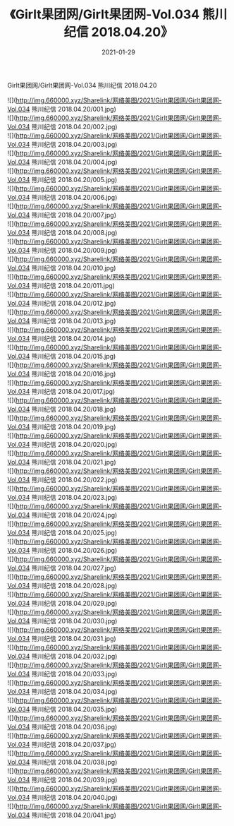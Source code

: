 ﻿---
layout: post
title:  《Girlt果团网/Girlt果团网-Vol.034 熊川纪信 2018.04.20》
date:   2021-01-29
img: http://img.660000.xyz/Sharelink/网络美图/2021/Girlt果团网/Girlt果团网-Vol.034 熊川纪信 2018.04.20/000.jpg
categories: [美女, 清纯, 唯美]
---

Girlt果团网/Girlt果团网-Vol.034 熊川纪信 2018.04.20

 ![](http://img.660000.xyz/Sharelink/网络美图/2021/Girlt果团网/Girlt果团网-Vol.034 熊川纪信 2018.04.20/001.jpg) <br>![](http://img.660000.xyz/Sharelink/网络美图/2021/Girlt果团网/Girlt果团网-Vol.034 熊川纪信 2018.04.20/002.jpg) <br>![](http://img.660000.xyz/Sharelink/网络美图/2021/Girlt果团网/Girlt果团网-Vol.034 熊川纪信 2018.04.20/003.jpg) <br>![](http://img.660000.xyz/Sharelink/网络美图/2021/Girlt果团网/Girlt果团网-Vol.034 熊川纪信 2018.04.20/004.jpg) <br>![](http://img.660000.xyz/Sharelink/网络美图/2021/Girlt果团网/Girlt果团网-Vol.034 熊川纪信 2018.04.20/005.jpg) <br>![](http://img.660000.xyz/Sharelink/网络美图/2021/Girlt果团网/Girlt果团网-Vol.034 熊川纪信 2018.04.20/006.jpg) <br>![](http://img.660000.xyz/Sharelink/网络美图/2021/Girlt果团网/Girlt果团网-Vol.034 熊川纪信 2018.04.20/007.jpg) <br>![](http://img.660000.xyz/Sharelink/网络美图/2021/Girlt果团网/Girlt果团网-Vol.034 熊川纪信 2018.04.20/008.jpg) <br>![](http://img.660000.xyz/Sharelink/网络美图/2021/Girlt果团网/Girlt果团网-Vol.034 熊川纪信 2018.04.20/009.jpg) <br>![](http://img.660000.xyz/Sharelink/网络美图/2021/Girlt果团网/Girlt果团网-Vol.034 熊川纪信 2018.04.20/010.jpg) <br>![](http://img.660000.xyz/Sharelink/网络美图/2021/Girlt果团网/Girlt果团网-Vol.034 熊川纪信 2018.04.20/011.jpg) <br>![](http://img.660000.xyz/Sharelink/网络美图/2021/Girlt果团网/Girlt果团网-Vol.034 熊川纪信 2018.04.20/012.jpg) <br>![](http://img.660000.xyz/Sharelink/网络美图/2021/Girlt果团网/Girlt果团网-Vol.034 熊川纪信 2018.04.20/013.jpg) <br>![](http://img.660000.xyz/Sharelink/网络美图/2021/Girlt果团网/Girlt果团网-Vol.034 熊川纪信 2018.04.20/014.jpg) <br>![](http://img.660000.xyz/Sharelink/网络美图/2021/Girlt果团网/Girlt果团网-Vol.034 熊川纪信 2018.04.20/015.jpg) <br>![](http://img.660000.xyz/Sharelink/网络美图/2021/Girlt果团网/Girlt果团网-Vol.034 熊川纪信 2018.04.20/016.jpg) <br>![](http://img.660000.xyz/Sharelink/网络美图/2021/Girlt果团网/Girlt果团网-Vol.034 熊川纪信 2018.04.20/017.jpg) <br>![](http://img.660000.xyz/Sharelink/网络美图/2021/Girlt果团网/Girlt果团网-Vol.034 熊川纪信 2018.04.20/018.jpg) <br>![](http://img.660000.xyz/Sharelink/网络美图/2021/Girlt果团网/Girlt果团网-Vol.034 熊川纪信 2018.04.20/019.jpg) <br>![](http://img.660000.xyz/Sharelink/网络美图/2021/Girlt果团网/Girlt果团网-Vol.034 熊川纪信 2018.04.20/020.jpg) <br>![](http://img.660000.xyz/Sharelink/网络美图/2021/Girlt果团网/Girlt果团网-Vol.034 熊川纪信 2018.04.20/021.jpg) <br>![](http://img.660000.xyz/Sharelink/网络美图/2021/Girlt果团网/Girlt果团网-Vol.034 熊川纪信 2018.04.20/022.jpg) <br>![](http://img.660000.xyz/Sharelink/网络美图/2021/Girlt果团网/Girlt果团网-Vol.034 熊川纪信 2018.04.20/023.jpg) <br>![](http://img.660000.xyz/Sharelink/网络美图/2021/Girlt果团网/Girlt果团网-Vol.034 熊川纪信 2018.04.20/024.jpg) <br>![](http://img.660000.xyz/Sharelink/网络美图/2021/Girlt果团网/Girlt果团网-Vol.034 熊川纪信 2018.04.20/025.jpg) <br>![](http://img.660000.xyz/Sharelink/网络美图/2021/Girlt果团网/Girlt果团网-Vol.034 熊川纪信 2018.04.20/026.jpg) <br>![](http://img.660000.xyz/Sharelink/网络美图/2021/Girlt果团网/Girlt果团网-Vol.034 熊川纪信 2018.04.20/027.jpg) <br>![](http://img.660000.xyz/Sharelink/网络美图/2021/Girlt果团网/Girlt果团网-Vol.034 熊川纪信 2018.04.20/028.jpg) <br>![](http://img.660000.xyz/Sharelink/网络美图/2021/Girlt果团网/Girlt果团网-Vol.034 熊川纪信 2018.04.20/029.jpg) <br>![](http://img.660000.xyz/Sharelink/网络美图/2021/Girlt果团网/Girlt果团网-Vol.034 熊川纪信 2018.04.20/030.jpg) <br>![](http://img.660000.xyz/Sharelink/网络美图/2021/Girlt果团网/Girlt果团网-Vol.034 熊川纪信 2018.04.20/031.jpg) <br>![](http://img.660000.xyz/Sharelink/网络美图/2021/Girlt果团网/Girlt果团网-Vol.034 熊川纪信 2018.04.20/032.jpg) <br>![](http://img.660000.xyz/Sharelink/网络美图/2021/Girlt果团网/Girlt果团网-Vol.034 熊川纪信 2018.04.20/033.jpg) <br>![](http://img.660000.xyz/Sharelink/网络美图/2021/Girlt果团网/Girlt果团网-Vol.034 熊川纪信 2018.04.20/034.jpg) <br>![](http://img.660000.xyz/Sharelink/网络美图/2021/Girlt果团网/Girlt果团网-Vol.034 熊川纪信 2018.04.20/035.jpg) <br>![](http://img.660000.xyz/Sharelink/网络美图/2021/Girlt果团网/Girlt果团网-Vol.034 熊川纪信 2018.04.20/036.jpg) <br>![](http://img.660000.xyz/Sharelink/网络美图/2021/Girlt果团网/Girlt果团网-Vol.034 熊川纪信 2018.04.20/037.jpg) <br>![](http://img.660000.xyz/Sharelink/网络美图/2021/Girlt果团网/Girlt果团网-Vol.034 熊川纪信 2018.04.20/038.jpg) <br>![](http://img.660000.xyz/Sharelink/网络美图/2021/Girlt果团网/Girlt果团网-Vol.034 熊川纪信 2018.04.20/039.jpg) <br>![](http://img.660000.xyz/Sharelink/网络美图/2021/Girlt果团网/Girlt果团网-Vol.034 熊川纪信 2018.04.20/040.jpg) <br>![](http://img.660000.xyz/Sharelink/网络美图/2021/Girlt果团网/Girlt果团网-Vol.034 熊川纪信 2018.04.20/041.jpg) <br>